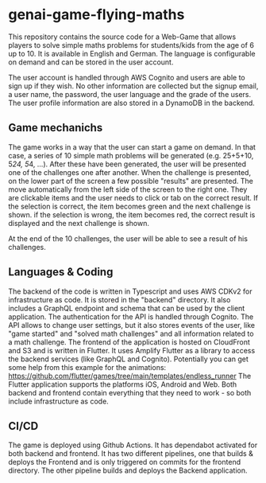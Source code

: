 # genai-game-flying-maths

This repository contains the source code for a Web-Game that allows players to solve simple maths problems for students/kids from the age of 6 up to 10.
It is available in English and German. The language is configurable on demand and can be stored in the user account.

The user account is handled through AWS Cognito and users are able to sign up if they wish.
No other information are collected but the signup email, a user name, the password, the user language and the grade of the users.
The user profile information are also stored in a DynamoDB in the backend.

## Game mechanichs
The game works in a way that the user can start a game on demand. In that case, a series of 10 simple math problems will be generated (e.g. 25+5+10, 5*24, 5*4, ...).
After these have been generated, the user will be presented one of the challenges one after another. When the challenge is presented, on the lower part of the screen a few possible "results" are presented. The move automatically from the left side of the screen to the right one. They are clickable items and the user needs to click or tab on the correct result. 
If the selection is correct, the item becomes green and the next challenge is shown.
if the selection is wrong, the item becomes red, the correct result is displayed and the next challenge is shown.

At the end of the 10 challenges, the user will be able to see a result of his challenges.

## Languages & Coding
The backend of the code is written in Typescript and uses AWS CDKv2 for infrastructure as code.  It is stored in the "backend" directory.
It also includes a GraphQL endpoint and schema that can be used by the client application. The authentication for the API is handled through Cognito.
The API allows to change user settings, but it also stores events of the user, like "game started" and "solved math challenges" and all information related to a math challenge.
The frontend of the application is hosted on CloudFront and S3 and is written in Flutter. It uses Amplify Flutter as a library to access the backend services (like GraphQL and Cognito). Potentially you can get some help from this example for the animations: https://github.com/flutter/games/tree/main/templates/endless_runner
The Flutter application supports the platforms iOS, Android and Web.
Both backend and frontend contain everything that they need to work - so both include infrastructure as code.

## CI/CD
The game is deployed using Github Actions. It has dependabot activated for both backend and frontend.
It has two different pipelines, one that builds & deploys the Frontend and is only triggered on commits for the frontend directory. The other pipeline builds and deploys the Backend application.